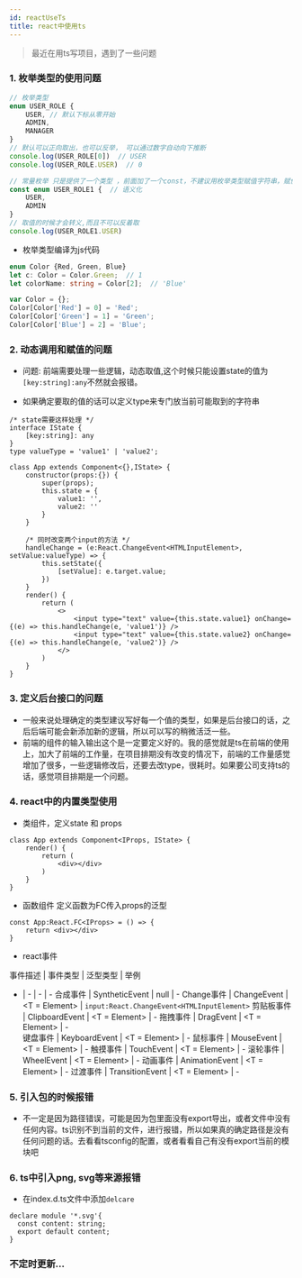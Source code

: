 ```yaml
---
id: reactUseTs
title: react中使用ts
---
```


> 最近在用ts写项目，遇到了一些问题

### 1. 枚举类型的使用问题
```ts
// 枚举类型
enum USER_ROLE {
    USER, // 默认下标从零开始
    ADMIN,
    MANAGER
}
// 默认可以正向取出，也可以反举， 可以通过数字自动向下推断
console.log(USER_ROLE[0])  // USER
console.log(USER_ROLE.USER)  // 0

// 常量枚举 只是提供了一个类型 ，前面加了一个const，不建议用枚举类型赋值字符串，赋值后就不能递增了
const enum USER_ROLE1 {  // 语义化
    USER,
    ADMIN
}
// 取值的时候才会转义,而且不可以反着取
console.log(USER_ROLE1.USER)
```

- 枚举类型编译为js代码

```ts
enum Color {Red, Green, Blue}
let c: Color = Color.Green;  // 1
let colorName: string = Color[2];  // 'Blue'

var Color = {};
Color[Color['Red'] = 0] = 'Red';
Color[Color['Green'] = 1] = 'Green';
Color[Color['Blue'] = 2] = 'Blue';
```

### 2. 动态调用和赋值的问题
- 问题:  前端需要处理一些逻辑，动态取值,这个时候只能设置state的值为`[key:string]:any`不然就会报错。

- 如果确定要取的值的话可以定义type来专门放当前可能取到的字符串

```tsx
/* state需要这样处理 */
interface IState {
    [key:string]: any
}
type valueType = 'value1' | 'value2';

class App extends Component<{},IState> {
    constructor(props:{}) {
        super(props);
        this.state = {
            value1: '',
            value2: ''
        }
    }

    /* 同时改变两个input的方法 */
    handleChange = (e:React.ChangeEvent<HTMLInputElement>, setValue:valueType) => {
        this.setState({
            [setValue]: e.target.value;
        })
    }
    render() {
        return (
            <>
                <input type="text" value={this.state.value1} onChange={(e) => this.handleChange(e, 'value1')} />
                <input type="text" value={this.state.value2} onChange={(e) => this.handleChange(e, 'value2')} />
            </>
        )
    }
}
```



### 3. 定义后台接口的问题

- 一般来说处理确定的类型建议写好每一个值的类型，如果是后台接口的话，之后后端可能会新添加新的逻辑，所以可以写的稍微活泛一些。
- 前端的组件的输入输出这个是一定要定义好的。我的感觉就是ts在前端的使用上，加大了前端的工作量，在项目排期没有改变的情况下，前端的工作量感觉增加了很多，一些逻辑修改后，还要去改type，很耗时。如果要公司支持ts的话，感觉项目排期是一个问题。


### 4. react中的内置类型使用
- 类组件，定义state 和 props
```tsx
class App extends Component<IProps, IState> {
    render() {
        return (
            <div></div>
        )
    }
}
```

- 函数组件 定义函数为FC传入props的泛型

```tsx
const App:React.FC<IProps> = () => {
    return <div></div>
}
```

- react事件

事件描述 | 事件类型 | 泛型类型 | 举例
 - | - | - | -
合成事件 | SyntheticEvent | null | - 
Change事件 | ChangeEvent | <T = Element> | `input:React.ChangeEvent<HTMLInputElement>` 
剪贴板事件 | ClipboardEvent | <T = Element> | -
拖拽事件 | DragEvent | <T = Element> | -  
键盘事件 | KeyboardEvent | <T = Element> | - 
鼠标事件 | MouseEvent | <T = Element> | - 
触摸事件 | TouchEvent | <T = Element> | - 
滚轮事件 | WheelEvent | <T = Element> | - 
动画事件 | AnimationEvent | <T = Element> | - 
过渡事件 | TransitionEvent | <T = Element> | - 


### 5. 引入包的时候报错
- 不一定是因为路径错误，可能是因为包里面没有export导出，或者文件中没有任何内容。ts识别不到当前的文件，进行报错，所以如果真的确定路径是没有任何问题的话。去看看tsconfig的配置，或者看看自己有没有export当前的模块吧

### 6. ts中引入png, svg等来源报错

- 在index.d.ts文件中添加`delcare`
```tsx
declare module '*.svg'{
  const content: string;
  export default content;
}
```
### 不定时更新...
